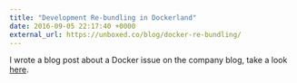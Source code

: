 ```yaml
---
title: "Development Re-bundling in Dockerland"
date: 2016-09-05 22:17:40 +0000
external_url: https://unboxed.co/blog/docker-re-bundling/
---
```


I wrote a blog post about a Docker issue on the company blog, take a look [here](https://unboxed.co/blog/docker-re-bundling/).
